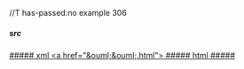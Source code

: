 //T has-passed:no
example 306
##### src
<a href="&ouml;&ouml;.html">
##### xml
<?xml version="1.0" encoding="UTF-8"?>
<!DOCTYPE document SYSTEM "CommonMark.dtd">
<document xmlns="http://commonmark.org/xml/1.0">
  <html_block>&lt;a href=&quot;&amp;ouml;&amp;ouml;.html&quot;&gt;
</html_block>
</document>
##### html
<a href="&ouml;&ouml;.html">
#####
